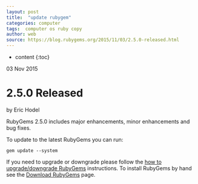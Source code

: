 ```yaml
---
layout: post
title:  "update rubygem"
categories: computer
tags:  computer os ruby copy
author: web 
source: https://blog.rubygems.org/2015/11/03/2.5.0-released.html
---
```


* content
{:toc}


03 Nov 2015

2.5.0 Released
==============

by Eric Hodel

RubyGems 2.5.0 includes major enhancements, minor enhancements and bug fixes.

To update to the latest RubyGems you can run:

    gem update --system

If you need to upgrade or downgrade please follow the [how to upgrade/downgrade RubyGems](http://docs.seattlerb.org/rubygems/UPGRADING_rdoc.html) instructions. To install RubyGems by hand see the [Download RubyGems](http://rubygems.org/pages/download) page.
